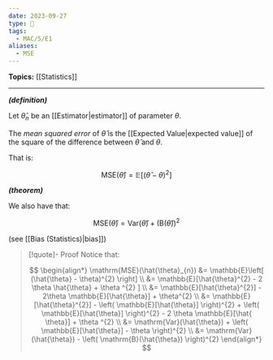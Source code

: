 ```yaml
---
date: 2023-09-27
type: 🧠
tags:
  - MAC/5/E1
aliases:
  - MSE
---
```


**Topics:** [[Statistics]]

---

_**(definition)**_

Let $\hat{\theta}_{n}$ be an [[Estimator|estimator]] of parameter $\theta$.

The _mean squared error_ of $\hat{\theta}$ is the [[Expected Value|expected value]] of the square of the difference between $\hat{\theta}$ and $\theta$.

That is:

$$
\mathrm{MSE}(\hat{\theta}) = \mathbb{E} \left[ (\hat{\theta} - \theta)^{2} \right]
$$

_**(theorem)**_

We also have that:

$$
\mathrm{MSE}(\hat{\theta}) = \mathrm{Var}(\hat{\theta}) + \left( \mathrm{B}(\hat{\theta}) \right)^{2}
$$

(see [[Bias (Statistics)|bias]])

> [!quote]- Proof
> Notice that:
>
> $$
> \begin{align*}
> \mathrm{MSE}(\hat{\theta}_{n}) &= \mathbb{E}\left[ (\hat{\theta} - \theta)^{2} \right]  \\
> &= \mathbb{E}[\hat{\theta}^{2} - 2 \theta \hat{\theta} + \theta ^{2} ] \\
> &= \mathbb{E}[\hat{\theta}^{2}] - 2\theta \mathbb{E}[\hat{\theta}] + \theta^{2} \\
> &= \mathbb{E}[\hat{\theta}^{2}] - \left( \mathbb{E}[\hat{\theta}] \right)^{2} + \left( \mathbb{E}[\hat{\theta}] \right)^{2} - 2 \theta \mathbb{E}[\hat{ \theta}] + \theta ^{2} \\
> &= \mathrm{Var}(\hat{\theta}) + \left( \mathbb{E}[\hat{\theta}] - \theta \right)^{2} \\
> &= \mathrm{Var}(\hat{\theta}) - \left( \mathrm{B}(\hat{\theta}) \right)^{2}
> \end{align*}
> $$
